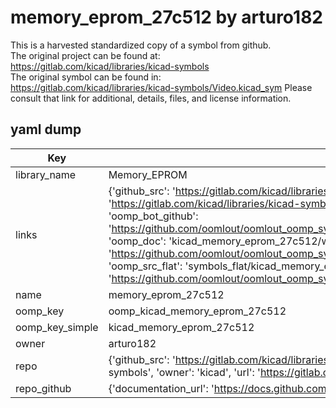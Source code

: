 # memory_eprom_27c512 by arturo182  
This is a harvested standardized copy of a symbol from github.  
The original project can be found at:  
https://gitlab.com/kicad/libraries/kicad-symbols  
The original symbol can be found in:
https://gitlab.com/kicad/libraries/kicad-symbols/Video.kicad_sym
Please consult that link for additional, details, files, and license information.  
## yaml dump  
| Key | Value |  
| --- | --- |  
| library_name | Memory_EPROM |  
| links | {'github_src': 'https://gitlab.com/kicad/libraries/kicad-symbols/Video.kicad_sym', 'github_src_repo': 'https://gitlab.com/kicad/libraries/kicad-symbols', 'oomp_bot': 'kicad_memory_eprom_27c512/working', 'oomp_bot_github': 'https://github.com/oomlout/oomlout_oomp_symbol_bot/tree/main/kicad_memory_eprom_27c512/working', 'oomp_doc': 'kicad_memory_eprom_27c512/working', 'oomp_doc_github': 'https://github.com/oomlout/oomlout_oomp_symbol_doc/tree/main/kicad_memory_eprom_27c512/working', 'oomp_src_flat': 'symbols_flat/kicad_memory_eprom_27c512/working', 'oomp_src_flat_github': 'https://github.com/oomlout/oomlout_oomp_symbol_src/tree/main/kicad_memory_eprom_27c512/working'} |  
| name | memory_eprom_27c512 |  
| oomp_key | oomp_kicad_memory_eprom_27c512 |  
| oomp_key_simple | kicad_memory_eprom_27c512 |  
| owner | arturo182 |  
| repo | {'github_src': 'https://gitlab.com/kicad/libraries/kicad-symbols/Video.kicad_sym', 'name': 'libraries/kicad-symbols', 'owner': 'kicad', 'url': 'https://gitlab.com/kicad/libraries/kicad-symbols'} |  
| repo_github | {'documentation_url': 'https://docs.github.com/rest/repos/repos#get-a-repository', 'message': 'Not Found'} |  

